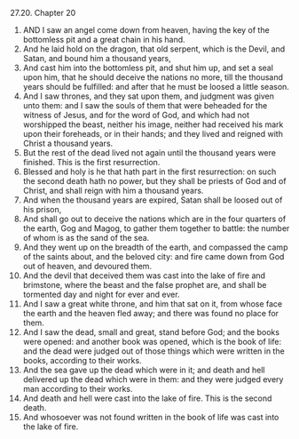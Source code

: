 27.20. Chapter 20
1. AND I saw an angel come down from heaven, having the key of the bottomless pit and a great chain in his hand.
2. And he laid hold on the dragon, that old serpent, which is the Devil, and Satan, and bound him a thousand years,
3. And cast him into the bottomless pit, and shut him up, and set a seal upon him, that he should deceive the nations no more, till the thousand years should be fulfilled: and after that he must be loosed a little season.
4. And I saw thrones, and they sat upon them, and judgment was given unto them: and I saw the souls of them that were beheaded for the witness of Jesus, and for the word of God, and which had not worshipped the beast, neither his image, neither had received his mark upon their foreheads, or in their hands; and they lived and reigned with Christ a thousand years.
5. But the rest of the dead lived not again until the thousand years were finished. This is the first resurrection.
6. Blessed and holy is he that hath part in the first resurrection: on such the second death hath no power, but they shall be priests of God and of Christ, and shall reign with him a thousand years.
7. And when the thousand years are expired, Satan shall be loosed out of his prison,
8. And shall go out to deceive the nations which are in the four quarters of the earth, Gog and Magog, to gather them together to battle: the number of whom is as the sand of the sea.
9. And they went up on the breadth of the earth, and compassed the camp of the saints about, and the beloved city: and fire came down from God out of heaven, and devoured them.
10. And the devil that deceived them was cast into the lake of fire and brimstone, where the beast and the false prophet are, and shall be tormented day and night for ever and ever.
11. And I saw a great white throne, and him that sat on it, from whose face the earth and the heaven fled away; and there was found no place for them.
12. And I saw the dead, small and great, stand before God; and the books were opened: and another book was opened, which is the book of life: and the dead were judged out of those things which were written in the books, according to their works.
13. And the sea gave up the dead which were in it; and death and hell delivered up the dead which were in them: and they were judged every man according to their works.
14. And death and hell were cast into the lake of fire. This is the second death.
15. And whosoever was not found written in the book of life was cast into the lake of fire.

